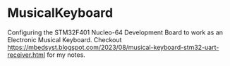 # MusicalKeyboard
Configuring the STM32F401 Nucleo-64 Development Board to work as an Electronic Musical Keyboard.
Checkout https://mbedsyst.blogspot.com/2023/08/musical-keyboard-stm32-uart-receiver.html for my notes.
